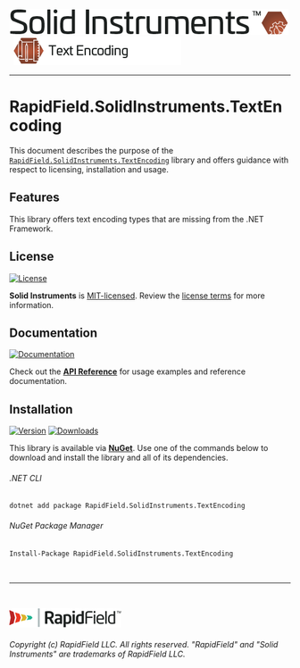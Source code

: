 <!--
Copyright (c) RapidField LLC. Licensed under the MIT License. See LICENSE.txt in the project root for license information.
-->

[![Solid Instruments](../../SolidInstruments.Logo.Color.Transparent.500w.png)](../../README.md)
<br />&nbsp;
![Text Encoding](Label.TextEncoding.300w.png)
- - -

# RapidField.SolidInstruments.TextEncoding

This document describes the purpose of the [`RapidField.SolidInstruments.TextEncoding`]() library and offers guidance with respect to licensing, installation and usage.

## Features

This library offers text encoding types that are missing from the .NET Framework.

## License

[![License](https://img.shields.io/github/license/rapidfield/solid-instruments?style=flat&color=lightseagreen&label=license&logo=open-access&logoColor=lightgrey)](../../LICENSE.txt)

**Solid Instruments** is [MIT-licensed](https://en.wikipedia.org/wiki/MIT_License). Review the [license terms](../../LICENSE.txt) for more information.

## Documentation

[![Documentation](https://img.shields.io/badge/documentation-website-tan?style=flat&logo=buffer&logoColor=lightgrey)](https://www.solidinstruments.com/api/RapidField.SolidInstruments.TextEncoding.html)

Check out the [**API Reference**](https://www.solidinstruments.com/api/RapidField.SolidInstruments.TextEncoding.html) for usage examples and reference documentation.

## Installation

[![Version](https://img.shields.io/nuget/vpre/RapidField.SolidInstruments.TextEncoding?style=flat&color=blue&label=version&logo=nuget&logoColor=lightgrey)](https://www.nuget.org/packages/RapidField.SolidInstruments.TextEncoding)
[![Downloads](https://img.shields.io/nuget/dt/RapidField.SolidInstruments.TextEncoding?style=flat&color=blue&logo=nuget&logoColor=lightgrey)](https://www.nuget.org/packages/RapidField.SolidInstruments.TextEncoding)

This library is available via [**NuGet**](https://docs.microsoft.com/en-us/nuget/quickstart/install-and-use-a-package-in-visual-studio). Use one of the commands below to download and install the library and all of its dependencies.

###### .NET CLI

```shell
dotnet add package RapidField.SolidInstruments.TextEncoding
```

###### NuGet Package Manager

```shell
Install-Package RapidField.SolidInstruments.TextEncoding
```

<br />

- - -

<br />

[![RapidField](../../RapidField.Logo.Color.Black.Transparent.200w.png)](https://www.rapidfield.com)

###### Copyright (c) RapidField LLC. All rights reserved. "RapidField" and "Solid Instruments" are trademarks of RapidField LLC.